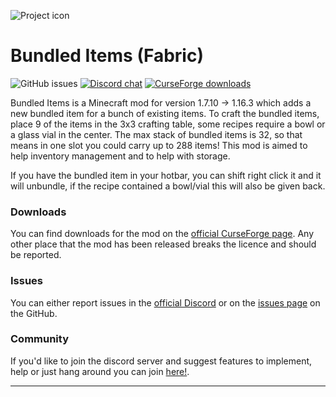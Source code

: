 ![Project icon](https://i.imgur.com/tG6xZ0A.png)

# Bundled Items (Fabric)
![GitHub issues](https://img.shields.io/github/issues/Mr-Pineapple/Bundled-Items-Fabric.svg)
[![Discord chat](https://img.shields.io/badge/chat%20on-discord-7289DA)](https://discord.gg/57aUs83)
[![CurseForge downloads](http://cf.way2muchnoise.eu/full_bundled-items_downloads.svg)](https://www.curseforge.com/minecraft/mc-mods/bundled-items)

Bundled Items is a Minecraft mod for version 1.7.10 -> 1.16.3 which adds a new bundled item for a bunch of existing
items. To craft the bundled items, place 9 of the items in the 3x3 crafting table, some recipes require a bowl
or a glass vial in the center. The max stack of bundled items is 32, so that means in one slot you could carry up to
288 items! This mod is aimed to help inventory management and to help with storage.

If you have the bundled item in your hotbar, you can shift right click it and it will unbundle, if the recipe
contained a bowl/vial this will also be given back.

### Downloads

You can find downloads for the mod on the [official CurseForge page](https://www.curseforge.com/minecraft/mc-mods/bundled-items).
Any other place that the mod has been released breaks the licence and should be reported.

### Issues

You can either report issues in the [official Discord](https://discord.gg/57aUs83) or on the [issues page](https://github.com/Mr-Pineapple/Bundled-Items-Fabric/issues) on the GitHub.

### Community

If you'd like to join the discord server and suggest features to implement, help or just hang around you can join [here!](https://discord.gg/57aUs83).

---